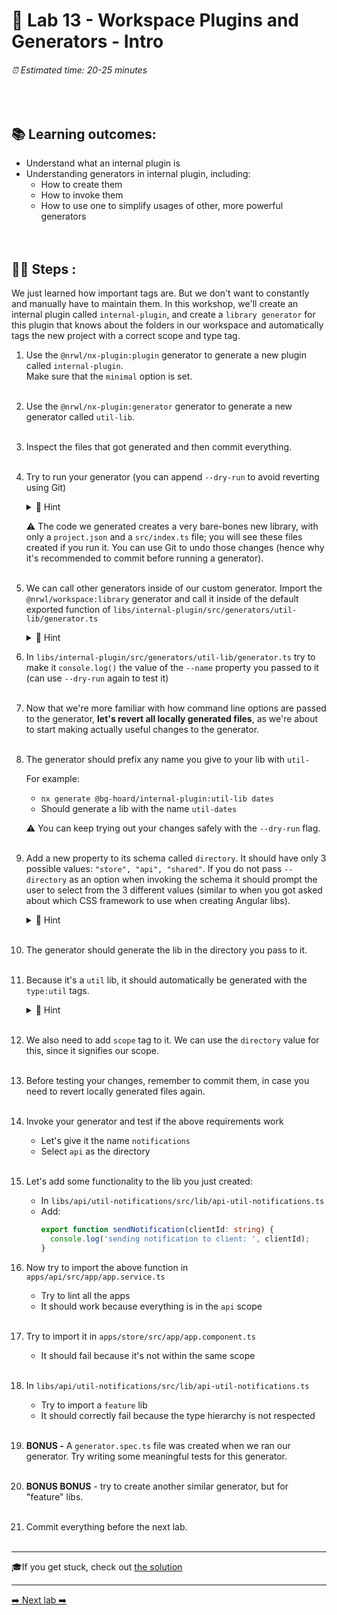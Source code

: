 # 🧸️ Lab 13 - Workspace Plugins and Generators - Intro

###### ⏰ Estimated time: 20-25 minutes

<br />

## 📚 Learning outcomes:

- Understand what an internal plugin is
- Understanding generators in internal plugin, including:
  - How to create them
  - How to invoke them
  - How to use one to simplify usages of other, more powerful generators
    <br /><br /><br />

## 🏋️‍♀️ Steps :

We just learned how important tags are. But we don't want to constantly and manually
have to maintain them. In this workshop, we'll create an internal plugin called
`internal-plugin`, and create a `library generator` for this plugin that knows
about the folders in our workspace and automatically tags the new project with a correct
scope and type tag.

1.  Use the `@nrwl/nx-plugin:plugin` generator to generate a new plugin called
    `internal-plugin`.<br /> 
    Make sure that the `minimal` option is set.
    <br /> <br />

2.  Use the `@nrwl/nx-plugin:generator` generator to generate a new generator called
    `util-lib`.
    <br /> <br />

3.  Inspect the files that got generated and then commit everything.
    <br /> <br />

4.  Try to run your generator (you can append `--dry-run` to avoid reverting using Git)

    <details>
    <summary>🐳 Hint</summary>

    Run `npx nx list` to see your newly created plugin in the list of installed plugins:

    ```shell
    % npx nx list

    >  NX   Local workspace plugins:

        @bg-hoard/internal-plugin (generators)
    ```

    Run `npx nx list @bg-hoard/internal-plugin` to see our generator details:

    ```shell
    % npx nx list @bg-hoard/internal-plugin

    >  NX   Capabilities in @bg-hoard/internal-plugin:

      GENERATORS

      util-lib : util-lib generator
    ```

    You call generators from this local plugin using the same syntax you would with any plugin:

    ```shell
    nx generate <plugin name>:<generator name> [...options]
    ```

    </details>

    ⚠️ The code we generated creates a very bare-bones new library, with only a `project.json` and a `src/index.ts` file; you will see these files created if you run it.
     You can use Git to undo those changes (hence why it's recommended to commit before running a generator).
    <br /> <br />

5.  We can call other generators inside of our custom generator. Import the `@nrwl/workspace:library` generator and call it inside of the default exported function of `libs/internal-plugin/src/generators/util-lib/generator.ts`

    <details>
    <summary>🐳 Hint</summary>

    ```typescript
    import { libraryGenerator } from '@nrwl/workspace/generators';

    export default async function (tree: Tree, schema: UtilLibGeneratorSchema) {
      await libraryGenerator(tree, schema);
      // ...
    }
    ```
    </details>

6.  In `libs/internal-plugin/src/generators/util-lib/generator.ts` try to make it `console.log()` the value of the `--name` property you passed to it (can use `--dry-run` again to test it)
    <br /> <br />

7.  Now that we're more familiar with how command line options are passed to the generator,
    **let's revert all locally generated files**, as we're about to start making actually useful changes to the generator.
    <br /> <br />

8.  The generator should prefix any name you give to your lib with `util-`

    For example:

    - `nx generate @bg-hoard/internal-plugin:util-lib dates`
    - Should generate a lib with the name `util-dates`

    ⚠️ You can keep trying out your changes safely with the `--dry-run` flag.️
    <br /> <br />

9.  Add a new property to its schema called `directory`. It should have only 3 possible values:
    `"store", "api", "shared"`. If you do not pass `--directory` as an option when invoking the
    schema it should prompt the user to select from the 3 different values (similar to when you got
    asked about which CSS framework to use when creating Angular libs).

    <details>
    <summary>🐳 Hint</summary>

    [Adding dynamic prompts](https://nx.dev/recipe/generator-options#adding-dynamic-prompts)

    </details>
    <br />

10. The generator should generate the lib in the directory you pass to it.
    <br /> <br />

11. Because it's a `util` lib, it should automatically be generated with the `type:util` tags.

    <details>
    <summary>🐳 Hint</summary>

    Consult the `@nrwl/js:lib` [docs](https://nx.dev/packages/js/generators/library)
    for possible options you can pass to it.

    </details>
    <br />

12. We also need to add `scope` tag to it. We can use the `directory` value for this, since it signifies our scope.
    <br /> <br />

13. Before testing your changes, remember to commit them, in case you need to revert
    locally generated files again.
    <br /> <br />

14. Invoke your generator and test if the above requirements work

    - Let's give it the name `notifications`
    - Select `api` as the directory
      <br /> <br />

15. Let's add some functionality to the lib you just created:

    - In `libs/api/util-notifications/src/lib/api-util-notifications.ts`
    - Add:
      ```typescript
      export function sendNotification(clientId: string) {
        console.log('sending notification to client: ', clientId);
      }
      ```

16. Now try to import the above function in `apps/api/src/app/app.service.ts`
    - Try to lint all the apps
    - It should work because everything is in the `api` scope
      <br /> <br />
17. Try to import it in `apps/store/src/app/app.component.ts`
    - It should fail because it's not within the same scope
      <br /> <br />
18. In `libs/api/util-notifications/src/lib/api-util-notifications.ts`
    - Try to import a `feature` lib
    - It should correctly fail because the type hierarchy is not respected
      <br /> <br />
19. **BONUS -** A `generator.spec.ts` file was created when we ran our generator. Try writing some meaningful tests for this generator.
    <br /> <br />

20. **BONUS BONUS** - try to create another similar generator, but for "feature" libs.
    <br /> <br />

21. Commit everything before the next lab.
    <br /> <br />

---

🎓If you get stuck, check out [the solution](SOLUTION.md)

---

[➡️ Next lab ➡️](../lab14/LAB.md)
